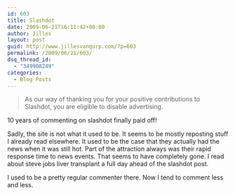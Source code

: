 ```yaml
---
id: 603
title: Slashdot
date: 2009-06-21T16:11:42+00:00
author: Jilles
layout: post
guid: http://www.jillesvangurp.com/?p=603
permalink: /2009/06/21/603/
dsq_thread_id:
  - "349908249"
categories:
  - Blog Posts
---
```

<blockquote>As our way of thanking you for your positive contributions to Slashdot, you are eligible to disable advertising. </blockquote>

10 years of commenting on slashdot finally paid off! 

Sadly, the site is not what it used to be. It seems to be mostly reposting stuff I already read elsewhere. It used to be the case that they actually had the news when it was still hot. Part of the attraction always was their rapid response time to news events. That seems to have completely gone. I read about steve jobs liver transplant a full day ahead of the slashdot post.

I used to be a pretty regular commenter there. Now I tend to comment less and less.